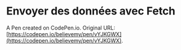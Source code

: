 # Envoyer des données avec Fetch

A Pen created on CodePen.io. Original URL: [https://codepen.io/believemy/pen/vYJKGWX](https://codepen.io/believemy/pen/vYJKGWX).


